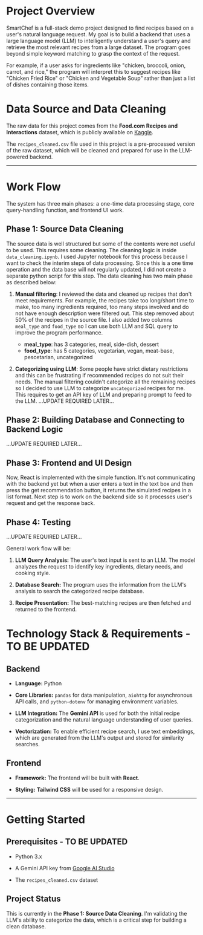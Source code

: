 # Project Overview

SmartChef is a full-stack demo project designed to find recipes based on a user's natural language request. My goal is to build a backend that uses a large language model (LLM) to intelligently understand a user's query and retrieve the most relevant recipes from a large dataset. The program goes beyond simple keyword matching to grasp the context of the request.

For example, if a user asks for ingredients like "chicken, broccoli, onion, carrot, and rice," the program will interpret this to suggest recipes like "Chicken Fried Rice" or "Chicken and Vegetable Soup" rather than just a list of dishes containing those items.

# Data Source and Data Cleaning

The raw data for this project comes from the **Food.com Recipes and Interactions** dataset, which is publicly available on [Kaggle](https://www.kaggle.com/datasets/shuyangli94/food-com-recipes-and-user-interactions?select=RAW_recipes.csv).

The `recipes_cleaned.csv` file used in this project is a pre-processed version of the raw dataset, which will be cleaned and prepared for use in the LLM-powered backend.

---
# Work Flow

The system has three main phases: a one-time data processing stage, core query-handling function, and frontend UI work.

## Phase 1: Source Data Cleaning
The source data is well structured but some of the contents were not useful to be used. This requires some cleaning. 
The cleaning logic is inside `data_cleaning.ipynb`. I used Jupyter notebook for this process because I want to check the interim steps of data processing. Since this is a one time operation and the data base will not regularly updated, I did not create a separate python script for this step. The data cleaning has two main phase as described below:

1. **Manual filtering**: I reviewed the data and cleaned up recipes that don't meet requirements. For example, the recipes take too long/short time to make, too many ingredients required, too many steps involved and do not have enough description were filtered out. This step removed about 50% of the recipes in the source file. I also added two columns `meal_type` and `food_type` so I can use both LLM and SQL query to improve the program performance.

    * **meal_type**: has 3 categories, meal, side-dish, dessert
    * **food_type**: has 5 categories, vegetarian, vegan, meat-base, pescetarian, uncategorized

2. **Categorizing using LLM**: Some people have strict dietary restrictions and this can be frustrating if recommended recipes do not suit their needs. The manual filtering couldn't categorize all the remaining recipes so I decided to use LLM to categorize `uncategorized` recipes for me. This requires to get an API key of LLM and preparing prompt to feed to the LLM. ...UPDATE REQUIRED LATER...

## Phase 2: Building Database and Connecting to Backend Logic

...UPDATE REQUIRED LATER...

## Phase 3: Frontend and UI Design

Now, React is implemented with the simple function. It's not communicating with the backend yet but when a user enters a text in the text box and then press the get recommendation button, it returns the simulated recipes in a list format. 
Next step is to work on the backend side so it processes user's request and get the response back.

## Phase 4: Testing

...UPDATE REQUIRED LATER...

General work flow will be:

1. **LLM Query Analysis:** The user's text input is sent to an LLM. The model analyzes the request to identify key ingredients, dietary needs, and cooking style.

2. **Database Search:** The program uses the information from the LLM's analysis to search the categorized recipe database.

3. **Recipe Presentation:** The best-matching recipes are then fetched and returned to the frontend.

# Technology Stack & Requirements - TO BE UPDATED

## Backend

* **Language:** Python

* **Core Libraries:** `pandas` for data manipulation, `aiohttp` for asynchronous API calls, and `python-dotenv` for managing environment variables.

* **LLM Integration:** The **Gemini API** is used for both the initial recipe categorization and the natural language understanding of user queries.

* **Vectorization:** To enable efficient recipe search, I use text embeddings, which are generated from the LLM's output and stored for similarity searches.

## Frontend

* **Framework:** The frontend will be built with **React**.

* **Styling:** **Tailwind CSS** will be used for a responsive design.

---

# Getting Started

## Prerequisites - TO BE UPDATED

* Python 3.x

* A Gemini API key from [Google AI Studio](https://aistudio.google.com/app/apikey)

* The `recipes_cleaned.csv` dataset

## Project Status

This is currently in the **Phase 1: Source Data Cleaning**. I'm validating the LLM's ability to categorize the data, which is a critical step for building a clean database. 